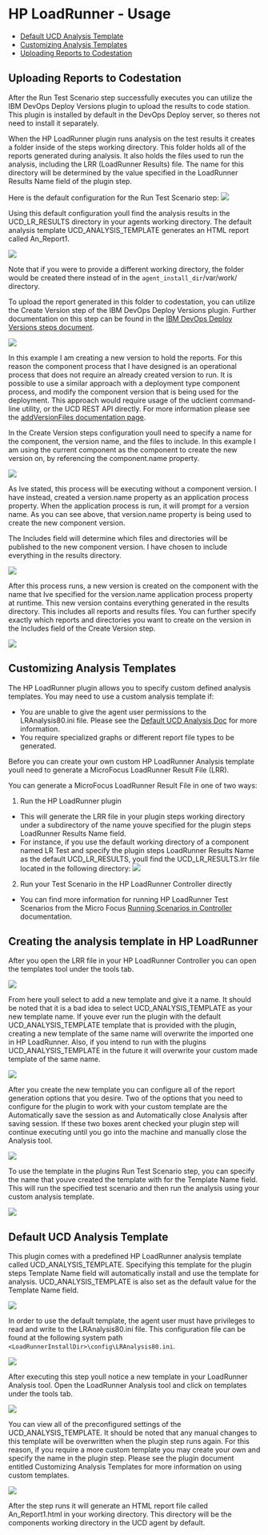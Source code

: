 
# HP LoadRunner - Usage


* [Default UCD Analysis Template](#default-ucd-analysis-template)
* [Customizing Analysis Templates](#customizing-analysis-templates)
* [Uploading Reports to Codestation](#uploading-reports-to-codestation)

## Uploading Reports to Codestation




After the Run Test Scenario step successfully executes you can utilize the IBM DevOps Deploy Versions plugin to upload the results to code station. This plugin is installed by default in the DevOps Deploy server, so theres not need to install it separately.

When the HP LoadRunner plugin runs analysis on the test results it creates a folder inside of the steps working directory. This folder holds all of the reports generated during analysis. It also holds the files used to run the analysis, including the LRR (LoadRunner Results) file. The name for this directory will be determined by the value specified in the LoadRunner Results Name field of the plugin step.

Here is the default configuration for the Run Test Scenario step: [![](media/screen-shot-2018-11-15-at-2.25.23-pm.png)](media/screen-shot-2018-11-15-at-2.25.23-pm.png)

Using this default configuration youll find the analysis results in the UCD\_LR\_RESULTS directory in your agents working directory. The default analysis template UCD\_ANALYSIS\_TEMPLATE generates an HTML report called An\_Report1.

[![](media/screen-shot-2018-11-15-at-2.30.26-pm.png)](media/screen-shot-2018-11-15-at-2.30.26-pm.png)

Note that if you were to provide a different working directory, the folder would be created there instead of in the `agent_install_dir`/var/work/ directory.

To upload the report generated in this folder to codestation, you can utilize the Create Version step of the IBM DevOps Deploy Versions plugin. Further documentation on this step can be found in the [IBM DevOps Deploy Versions steps document](https://urbancode.github.io/IBM-UCx-PLUGIN-DOCS/UCD/uDeploy-Version/steps.html#create_version).

[![](media/screen-shot-2018-11-15-at-2.55.41-pm.png)](media/screen-shot-2018-11-15-at-2.55.41-pm.png)

In this example I am creating a new version to hold the reports. For this reason the component process that I have designed is an operational process that does not require an already created version to run. It is possible to use a similar approach with a deployment type component process, and modify the component version that is being used for the deployment. This approach would require usage of the udclient command-line utility, or the UCD REST API directly. For more information please see the [addVersionFiles documentation page](https://www.ibm.com/support/knowledgecenter/SS4GSP_7.0.1/com.ibm.udeploy.api.doc/topics/udclient_addversionfiles.html).

In the Create Version steps configuration youll need to specify a name for the component, the version name, and the files to include. In this example I am using the current component as the component to create the new version on, by referencing the component.name property.

[![](media/screen-shot-2018-11-15-at-2.22.00-pm.png)](media/screen-shot-2018-11-15-at-2.22.00-pm.png)

As Ive stated, this process will be executing without a component version. I have instead, created a version.name property as an application process property. When the application process is run, it will prompt for a version name. As you can see above, that version.name property is being used to create the new component version.

The Includes field will determine which files and directories will be published to the new component version. I have chosen to include everything in the results directory.

[![](media/screen-shot-2018-11-15-at-3.13.22-pm.png)](media/screen-shot-2018-11-15-at-3.13.22-pm.png)

After this process runs, a new version is created on the component with the name that Ive specified for the version.name application process property at runtime. This new version contains everything generated in the results directory. This includes all reports and results files. You can further specify exactly which reports and directories you want to create on the version in the Includes field of the Create Version step.

[![](media/screen-shot-2018-11-15-at-3.18.19-pm.png)](media/screen-shot-2018-11-15-at-3.18.19-pm.png)


## Customizing Analysis Templates




The HP LoadRunner plugin allows you to specify custom defined analysis templates. You may need to use a custom analysis template if:

* You are unable to give the agent user permissions to the LRAnalysis80.ini file. Please see the [Default UCD Analysis Doc](#default-ucd-analysis-template) for more information.
* You require specialized graphs or different report file types to be generated.

Before you can create your own custom HP LoadRunner Analysis template youll need to generate a MicroFocus LoadRunner Result File (LRR).

You can generate a MicroFocus LoadRunner Result File in one of two ways:

1. Run the HP LoadRunner plugin
* This will generate the LRR file in your plugin steps working directory under a subdirectory of the name youve specified for the plugin steps LoadRunner Results Name field.
* For instance, if you use the default working directory of a component named LR Test and specify the plugin steps LoadRunner Results Name as the default UCD\_LR\_RESULTS, youll find the UCD\_LR\_RESULTS.lrr file located in the following directory: [![](media/screen-shot-2018-11-14-at-4.12.30-pm-2.png)](media/screen-shot-2018-11-14-at-4.12.30-pm-2.png)
2. Run your Test Scenario in the HP LoadRunner Controller directly
* You can find more information for running HP LoadRunner Test Scenarios from the Micro Focus [Running Scenarios in Controller](https://admhelp.microfocus.com/lr/en/12.60/help/WebHelp/Content/Controller/toc_running_scenarios.htm) documentation.

## Creating the analysis template in HP LoadRunner

After you open the LRR file in your HP LoadRunner Controller you can open the templates tool under the tools tab.

[![](media/screen-shot-2018-11-14-at-2.46.00-pm-1.png)](media/screen-shot-2018-11-14-at-2.46.00-pm-1.png)

From here youll select to add a new template and give it a name. It should be noted that it is a bad idea to select UCD\_ANALYSIS\_TEMPLATE as your new template name. If youve ever run the plugin with the default UCD\_ANALYSIS\_TEMPLATE template that is provided with the plugin, creating a new template of the same name will overwrite the imported one in HP LoadRunner. Also, if you intend to run with the plugins UCD\_ANALYSIS\_TEMPLATE in the future it will overwrite your custom made template of the same name.

[![](media/screen-shot-2018-11-14-at-5.12.11-pm.png)](media/screen-shot-2018-11-14-at-5.12.11-pm.png)

After you create the new template you can configure all of the report generation options that you desire. Two of the options that you need to configure for the plugin to work with your custom template are the Automatically save the session as and Automatically close Analysis after saving session. If these two boxes arent checked your plugin step will continue executing until you go into the machine and manually close the Analysis tool.

[![](media/screen-shot-2018-11-14-at-5.56.00-pm.png)](media/screen-shot-2018-11-14-at-5.56.00-pm.png)

To use the template in the plugins Run Test Scenario step, you can specify the name that youve created the template with for the Template Name field. This will run the specified test scenario and then run the analysis using your custom analysis template.

[![](media/screen-shot-2018-11-15-at-1.49.01-pm.png)](media/screen-shot-2018-11-15-at-1.49.01-pm.png)


## Default UCD Analysis Template




This plugin comes with a predefined HP LoadRunner analysis template called UCD\_ANALYSIS\_TEMPLATE. Specifying this template for the plugin steps Template Name field will automatically install and use the template for analysis. UCD\_ANALYSIS\_TEMPLATE is also set as the default value for the Template Name field.

[![](media/screen-shot-2018-11-15-at-1.43.59-pm.png)](media/screen-shot-2018-11-15-at-1.43.59-pm.png)

In order to use the default template, the agent user must have privileges to read and write to the LRAnalysis80.ini file. This configuration file can be found at the following system path `<LoadRunnerInstallDir>\config\LRAnalysis80.ini`.

[![](media/screen-shot-2018-11-14-at-2.53.18-pm.png)](media/screen-shot-2018-11-14-at-2.53.18-pm.png)

After executing this step youll notice a new template in your LoadRunner Analysis tool. Open the LoadRunner Analysis tool and click on templates under the tools tab.

[![](media/screen-shot-2018-11-14-at-2.46.00-pm.png)](media/screen-shot-2018-11-14-at-2.46.00-pm.png)

You can view all of the preconfigured settings of the UCD\_ANALYSIS\_TEMPLATE. It should be noted that any manual changes to this template will be overwritten when the plugin step runs again. For this reason, if you require a more custom template you may create your own and specify the name in the plugin step. Please see the plugin document entitled Customizing Analysis Templates for more information on using custom templates.

[![](media/screen-shot-2018-11-14-at-2.46.11-pm.png)](media/screen-shot-2018-11-14-at-2.46.11-pm.png)

After the step runs it will generate an HTML report file called An\_Report1.html in your working directory. This directory will be the components working directory in the UCD agent by default.

